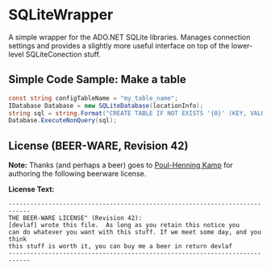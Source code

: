 SQLiteWrapper
===

A simple wrapper for the ADO.NET SQLite libraries.  Manages connection settings and provides a slightly more useful interface on top of the lower-level SQLiteConection stuff.


Simple Code Sample: Make a table
---

```C#
const string configTableName = "my_table_name";
IDatabase Database = new SQLiteDatabase(locationInfo);
string sql = string.Format("CREATE TABLE IF NOT EXISTS '{0}' (KEY, VALUE, TYPE);", configTableName);
Database.ExecuteNonQuery(sql);
```

License (BEER-WARE, Revision 42)
---
**Note:** 
Thanks (and perhaps a beer) goes to [Poul-Henning Kamp](https://people.freebsd.org/~phk/) for authoring the following beerware license.  

**License Text:** 
```
----------------------------------------------------------------------------
THE BEER-WARE LICENSE" (Revision 42):
[devlaf] wrote this file.  As long as you retain this notice you 
can do whatever you want with this stuff. If we meet some day, and you think 
this stuff is worth it, you can buy me a beer in return devlaf
----------------------------------------------------------------------------
```
